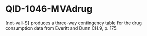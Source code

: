 # QID-1046-MVAdrug
[not-vali-S] produces a three-way contingency table for the drug consumption data from Everitt and Dunn CH.9, p. 175.
